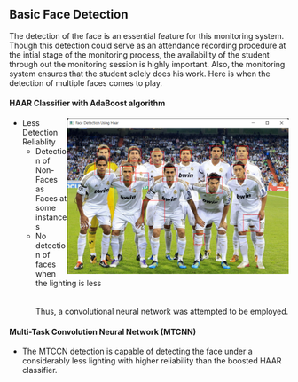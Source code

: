 ## Basic Face Detection
The detection of the face is an essential feature for this monitoring system. Though this detection could serve as an attendance recording procedure at the intial stage of the monitoring process, the availability of the student through out the monitoring session is highly important.
Also, the monitoring system ensures that the student solely does his work. Here is when the detection of multiple faces comes to play.

#### HAAR Classifier with AdaBoost algorithm
<span>
  <img src="../../assets/images/team_photo.png" align="right" width="400" ></span>

- Less Detection Reliablity
  - Detection of Non-Faces as Faces at some instances
  - No detection of faces when the lighting is less  
<br></br>
Thus, a convolutional neural network was attempted to be employed.
#### Multi-Task Convolution Neural Network (MTCNN)
- The MTCCN detection is capable of detecting the face under a considerably less lighting with higher reliability than the boosted HAAR classifier. 

